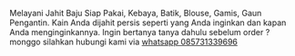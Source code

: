 Melayani Jahit Baju Siap Pakai, Kebaya, Batik, Blouse, Gamis, Gaun Pengantin. Kain Anda dijahit persis seperti yang Anda inginkan dan kapan Anda menginginkannya. Ingin bertanya tanya dahulu sebelum order ? monggo silahkan hubungi kami via <a href="https://wa.me/6285731339696?text=Apakabar%20Rhea%20,saya%20mau%20jahit%20baju">whatsapp 085731339696</a>
